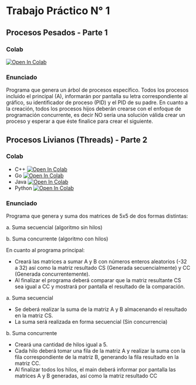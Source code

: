 # Trabajo Práctico N° 1 

## Procesos Pesados - Parte 1

### Colab 
[![Open In Colab](https://colab.research.google.com/assets/colab-badge.svg)](https://colab.research.google.com/drive/17itJTrAA1oAiWgDAVAuHwZMSEjI_W0bo?hl=es)

### Enunciado
Programa que genera un árbol de procesos específico.
Todos los procesos incluido el principal (A), informarán por pantalla su letra correspondiente al gráfico, su identificador de proceso (PID) y el PID de su padre. En cuanto a la creación, todos los procesos hijos deberán crearse con el enfoque de programación concurrente, es decir NO sería una solución válida crear un proceso y esperar a que éste finalice para crear el siguiente.

## Procesos Livianos (Threads) - Parte 2

### Colab
* C++ [![Open In Colab](https://colab.research.google.com/assets/colab-badge.svg)](https://colab.research.google.com/github/googlecolab/colabtools/blob/master/notebooks/colab-github-demo.ipynb)
* Go [![Open In Colab](https://colab.research.google.com/assets/colab-badge.svg)](https://colab.research.google.com/drive/1p2qNkjIqmb_rGLyGpCuaGUyjUX0cGpDY#scrollTo=tBXVf2_GIMp4)
* Java [![Open In Colab](https://colab.research.google.com/assets/colab-badge.svg)](https://colab.research.google.com/github/googlecolab/colabtools/blob/master/notebooks/colab-github-demo.ipynb)
* Python [![Open In Colab](https://colab.research.google.com/assets/colab-badge.svg)](https://colab.research.google.com/github/googlecolab/colabtools/blob/master/notebooks/colab-github-demo.ipynb)

### Enunciado
Programa que genera y suma dos matrices de 5x5 de dos formas distintas:

a. Suma secuencial (algoritmo sin hilos)

b. Suma concurrente (algoritmo con hilos)

En cuanto al programa principal:
* Creará las matrices a sumar A y B con números enteros aleatorios (-32 a 32) así como 
la matriz resultado CS (Generada secuencialmente) y CC (Generada 
concurrentemente).
* Al finalizar el programa deberá comparar que la matriz resultante CS sea igual a CC y 
mostrará por pantalla el resultado de la comparación.

a. Suma secuencial
* Se deberá realizar la suma de la matriz A y B almacenando el resultado en la matriz CS.
* La suma será realizada en forma secuencial (Sin concurrencia)
  
b. Suma concurrente
* Creará una cantidad de hilos igual a 5.
* Cada hilo deberá tomar una fila de la matriz A y realizar la suma con la fila 
correspondiente de la matriz B, generando la fila resultado en la matriz CC.
* Al finalizar todos los hilos, el main deberá informar por pantalla las matrices A y B 
generadas, así como la matriz resultado CC
